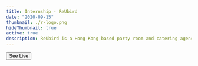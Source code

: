 ```yaml
---
title: Internship - ReUbird
date: "2020-09-15"
thumbnail: ./r-logo.png
hideThumbnail: true
active: true
description: ReUbird is a Hong Kong based party room and catering agency platform. As a software engineer intern, I am assigned various task, ad-hoc to project scale.
---
```


<div class="kg-card kg-image-card kg-width-wide">

<a href="https://www.reubird.hk/" target="_blank"><button>See Live</button></a>

</div>